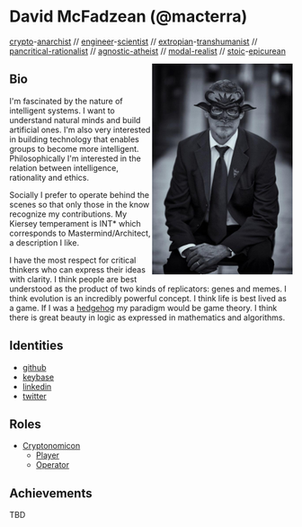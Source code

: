 # David McFadzean (@macterra)

[crypto](https://www.activism.net/cypherpunk/crypto-anarchy.html)-[anarchist](https://www.eff.org/cyberspace-independence) // [engineer](http://www.peo.on.ca/)-[scientist](https://en.wikipedia.org/wiki/Empiricism) // [extropian](https://en.wikipedia.org/wiki/Extropianism)-[transhumanist](https://en.wikipedia.org/wiki/Transhumanism) // [pancritical-rationalist](https://en.wikipedia.org/wiki/Pancritical_rationalism) // [agnostic-atheist](https://plato.stanford.edu/entries/atheism-agnosticism/) // [modal-realist](https://en.wikipedia.org/wiki/Modal_realism) // [stoic](https://modernstoicism.com/)-[epicurean](https://www.philosophybasics.com/branch_epicureanism.html)

<img align="right" width="250" src="masquerade.jpg">

## Bio
I'm fascinated by the nature of intelligent systems. I want to understand natural minds and build artificial ones. I'm also very interested in building technology that enables groups to become more intelligent. Philosophically I'm interested in the relation between intelligence, rationality and ethics.

Socially I prefer to operate behind the scenes so that only those in the know recognize my contributions. My Kiersey temperament is INT* which corresponds to Mastermind/Architect, a description I like.

I have the most respect for critical thinkers who can express their ideas with clarity. I think people are best understood as the product of two kinds of replicators: genes and memes. I think evolution is an incredibly powerful concept. I think life is best lived as a game. If I was a [hedgehog](https://www.npr.org/2018/04/30/606024243/the-fox-and-the-hedgehog-the-triumphs-and-perils-of-going-big) my paradigm would be game theory. I think there is great beauty in logic as expressed in mathematics and algorithms.

## Identities
* [github](https://github.com/macterra)
* [keybase](https://keybase.io/mcfadzean)
* [linkedin](https://www.linkedin.com/in/davidmc/)
* [twitter](https://twitter.com/macterra)

## Roles
* [Cryptonomicon](https://cryptotechguru.github.io/Cryptonomicon/)
  * [Player](https://cryptotechguru.github.io/Cryptonomicon/Roles/Player)
  * [Operator](https://cryptotechguru.github.io/Cryptonomicon/Roles/Operator)
  
## Achievements
TBD
